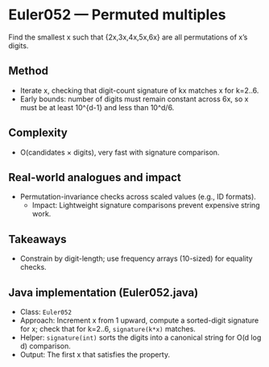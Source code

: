 # Euler052 — Permuted multiples

Find the smallest x such that {2x,3x,4x,5x,6x} are all permutations of x’s digits.

## Method

- Iterate x, checking that digit-count signature of kx matches x for k=2..6.
- Early bounds: number of digits must remain constant across 6x, so x must be at least 10^{d-1} and less than 10^d/6.

## Complexity
- O(candidates × digits), very fast with signature comparison.

## Real-world analogues and impact
- Permutation-invariance checks across scaled values (e.g., ID formats).
  - Impact: Lightweight signature comparisons prevent expensive string work.

## Takeaways
- Constrain by digit-length; use frequency arrays (10-sized) for equality checks.


## Java implementation (Euler052.java)

- Class: `Euler052`
- Approach: Increment x from 1 upward, compute a sorted-digit signature for x; check that for k=2..6, `signature(k*x)` matches.
- Helper: `signature(int)` sorts the digits into a canonical string for O(d log d) comparison.
- Output: The first x that satisfies the property.
